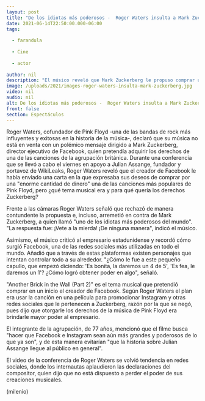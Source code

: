 ```yaml
---
layout: post
title: "De los idiotas más poderosos -  Roger Waters insulta a Mark Zuckerberg por intentar comprar canción"
date: 2021-06-14T22:50:00.000-06:00
tags:
  
  - farandula
  
  - Cine
  
  - actor
  
author: nil
description: "El músico reveló que Mark Zuckerberg le propuso comprar una canción de Pink Floyd por una enorme cantidad de dinero; señaló que su respuesta al empresario fue un ¡Vete a la mierda!. "
image: /uploads/2021/images-roger-waters-insulta-mark-zuckerberg.jpg
video: nil
audio: nil
alt: De los idiotas más poderosos -  Roger Waters insulta a Mark Zuckerberg por intentar comprar canción
front: false
section: Espectáculos
---
```


Roger Waters, cofundador de Pink Floyd -una de las bandas de rock más influyentes y exitosas en la historia de la música-, declaró que su música no está en venta con un polémico mensaje dirigido a Mark Zuckerberg, director ejecutivo de Facebook, quien pretendía adquirir los derechos de una de las canciones de la agrupación británica. Durante una conferencia que se llevó a cabo el viernes en apoyo a Julian Assange, fundador y portavoz de WikiLeaks, Roger Waters reveló que el creador de Facebook le había enviado una carta en la que expresaba sus deseos de comprar por una "enorme cantidad de dinero" una de las canciones más populares de Pink Floyd, pero ¿qué tema musical era y para qué quería los derechos Zuckerberg?  

Frente a las cámaras Roger Waters señaló que rechazó de manera contundente la propuesta e, incluso, arremetió en contra de Mark Zuckerberg, a quien llamó "uno de los idiotas más poderosos del mundo". "La respuesta fue: ¡Vete a la mierda! ¡De ninguna manera", indicó el músico. 

Asimismo, el músico criticó al empresario estadunidense y recordó cómo surgió Facebook, una de las redes sociales más utilizadas en todo el mundo. Añadió que a través de estas plataformas existen personajes que intentan controlar todo a su alrededor. "¿Cómo le fue a este pequeño capullo, que empezó diciendo: 'Es bonita, la daremos un 4 de 5', 'Es fea, le daremos un 1'? ¿Cómo logró obtener poder en algo", señaló.  

"Another Brick in the Wall (Part 2)" es el tema musical que pretendió comprar en un inicio el creador de Facebook. Según Roger Waters el plan era usar la canción en una película para promocionar Instagram y otras redes sociales que le pertenecen a Zuckerberg, razón por la que se negó, pues dijo que otorgarle los derechos de la música de Pink Floyd era brindarle mayor poder al empresario.  

El integrante de la agrupación, de 77 años, mencionó que el filme busca "hacer que Facebook e Instagram sean aún más grandes y poderosos de lo que ya son", y de esta manera evitarían "que la historia sobre Julian Assange llegue al público en general".  

El video de la conferencia de Roger Waters se volvió tendencia en redes sociales, donde los internautas aplaudieron las declaraciones del compositor, quien dijo que no está dispuesto a perder el poder de sus creaciones musicales.   

(milenio)